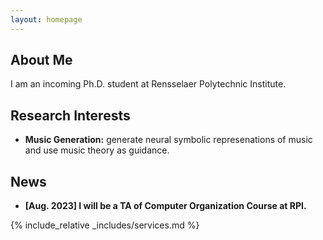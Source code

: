```yaml
---
layout: homepage
---
```

## About Me

I am an incoming Ph.D. student at Rensselaer Polytechnic Institute.

## Research Interests

- **Music Generation:** generate neural symbolic represenations of music and use music theory as guidance.

## News

- **[Aug. 2023] I will be a TA of Computer Organization Course at RPI.**

{% include_relative _includes/services.md %}
